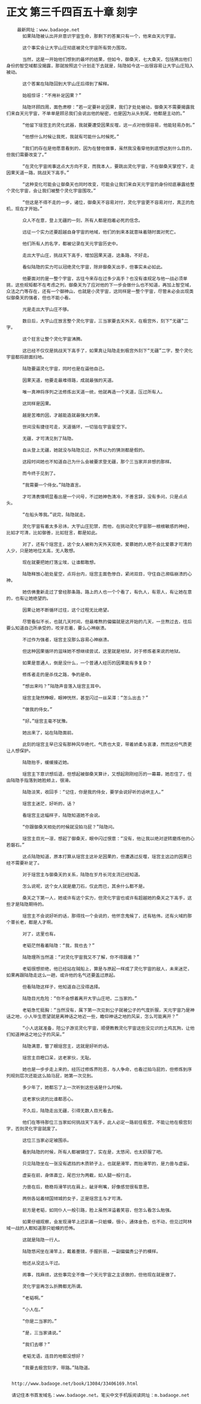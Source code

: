 # 正文 第三千四百五十章 刻字
        最新网址：www.badaoge.net
          如果陆隐被认出并非意识宇宙生命，那剩下的答案只有一个，他来自天元宇宙。
      
          这个事实会让大宇山庄彻底被灵化宇宙所有势力围攻。
      
          当然，这是一开始他们想到的最坏的结果，但如今，御桑天，七大桑天，包括猜出他们身份的智空域都没揭露，那就按照这个计划走下去就是，陆隐如今这一出很容易让大宇山庄陷入被动。
      
          这个答案在陆隐回到大宇山庄后得到了解释。
      
          始祖惊讶：“不用补足因果？”
      
          陆隐环顾四周，面色肃穆：“若一定要补足因果，我们才处处被动，御桑天不需要揭露我们来自天元宇宙，不单单是顾忌我们会说出他的秘密，也是因为从头到尾，他都是主动的。”
      
          “他留下瑶宫主的灵化武器，我就要遭受因果反噬，这一点对他很容易，他能轻易办到。”
      
          “他想什么时候让我死，我就有可能什么时候死。”
      
          “我们的存在是他愿意看到的，因为在替他做事，虽然我没看穿他到底想达到什么目的，但我们需要改变了。”
      
          “在灵化宇宙闹事这点大方向不变，而我本人，要跳出灵化宇宙，不在御桑天掌控下，走因果天道一路，挑战天下高手。”
      
          “这种变化可能会让御桑天也同时改变，可能会让我们来自天元宇宙的身份彻底暴露给整个灵化宇宙，会让我们被整个灵化宇宙围攻。”
      
          “但这是不得不走的一步，诸位，御桑天不容易对付，灵化宇宙更不容易对付，真正的危机，现在才开始。”
      
          众人不在意，登上无疆的一刻，所有人都是抱着必死的信念。
      
          远征一个实力还要超越自身宇宙的地域，他们的到来本就意味着随时面对死亡。
      
          他们所有人的名字，都被记录在天元宇宙历史中。
      
          走出大宇山庄，挑战天下高手，增加因果天道，这条路，不好走。
      
          看似陆隐的实力可以冠绝灵化宇宙，除非御桑天出手，但事实未必如此。
      
          他要面对的是一整个宇宙，古往今来存在过多少高手？也没有谁规定与他一战必须单挑，这些规矩都不在考虑之列，御桑天为了应对他的下一步会做什么也不知道，再加上智空域，众法之门等存在，还有一个御神山，也就是小灵宇宙，这同样是一整个宇宙，尽管未必会出现类似御桑天的强者，但也不能小看。
      
          光是走出大宇山庄不够。
      
          数日后，大宇山庄放言整个灵化宇宙，三当家要去天外天，在极宫外，刻下“无疆”二字。
      
          这个狂言让整个灵化宇宙沸腾。
      
          这已经不仅仅是挑战天下高手了，如果真让陆隐走到极宫外刻下“无疆”二字，整个灵化宇宙都将颜面扫地。
      
          陆隐要逼灵化宇宙，同时也是在逼他自己。
      
          因果天道，他要走最难得路，成就最强的天道。
      
          唯一真神将序列之法修炼出天道一统，他就再造一个天道，压过所有人。
      
          这同样是因果。
      
          越是苦难的因，才越能造就最强大的果。
      
          世间没有捷径可走，天道循环，一切皆在宇宙星空下。
      
          无疆，才可清见到了陆隐。
      
          自从登上无疆，她就没与陆隐见过，外界以为的猜测都是假的。
      
          这段时间她也不知道自己为什么会被要求登无疆，那个三当家并非想的那样。
      
          而今终于见到了。
      
          “我需要一个侍女。”陆隐直言。
      
          才可清表情明显看出是一个问号，不过她神色清冷，不善言辞，没有多问，只是点点头。
      
          “在船头等我。”说完，陆隐就走。
      
          灵化宇宙有着太多忌讳，大宇山庄犯禁，而他，在挑动灵化宇宙那一根根敏感的神经，比如才可清，比如御善，比如狂言，都是如此。
      
          对了，还有个瑶宫主，这个女人被称为天外天双绝，爱慕她的人绝不会比爱慕才可清的人少，只是她地位太高，无人敢想。
      
          现在就要把她打落尘埃，让谁都敢想。
      
          陆隐释放心脏处星空，点将台内，瑶宫主面色惨白，紧闭双目，守住自己濒临崩溃的心神。
      
          她仿佛重新走过了曾经那条路，路上的人也一个个看了，有仇人，有恩人，有让她在意的，也有让她绝望的。
      
          因果让她不断循环过往，这个过程无比绝望。
      
          尽管看似不长，也就几天时间，但最难熬的偏偏就是这开始的几天，一旦熬过去，往后要么知道自己所承受的，咬牙忍着，要么心神崩溃。
      
          不过作为强者，瑶宫主没那么容易心神崩溃。
      
          但这种因果循环的滋味她不想继续尝试，这里就是地狱，对于修炼者来说的地狱。
      
          如果是普通人，倒是没什么，一个普通人经历的因果能有多复杂？
      
          修炼者走的是杀伐之路，争的是命。
      
          “想出来吗？”陆隐声音落入瑶宫主耳中。
      
          瑶宫主陡然睁眼，眼神恍然，甚至闪过一丝呆滞：“怎么出去？”
      
          “做我的侍女。”
      
          “好。”瑶宫主毫不犹豫。
      
          她出来了，站在陆隐面前。
      
          此刻的瑶宫主早已没有那种风华绝代，气质也大变，带着娇柔与哀凄，然而这份气质更让人想保护。
      
          陆隐抬手，缓缓接近她。
      
          瑶宫主下意识想后退，但想起被御桑天算计，又想起刚刚经历的一幕幕，她忍住了，任由陆隐手指落到她脸颊上，很滑。
      
          陆隐淡笑，收回手：“记住，你是我的侍女，要学会说好听的话哄主人。”
      
          瑶宫主迷茫，好听的，话？
      
          看瑶宫主这幅样子，陆隐知道她不会说。
      
          “你跟御桑天相处的时候就没拍马屁？”陆隐问。
      
          瑶宫主目光一凛，想起了御桑天，眼中闪过恨意：“没有，他让我以绝对逆转磨炼他的心若磐石。”
      
          这点陆隐知道，原本打算从瑶宫主这补足因果的，但遭遇过反噬，瑶宫主这边的因果已经不需要补足了。
      
          对于瑶宫主与御桑天的关系，陆隐在岁月长河支流已经知道。
      
          怎么说呢，这个女人就是磨刀石，仅此而已，其余什么都不是。
      
          桑天之下第一人，她或许有这个实力，但灵化宇宙也或许有超越她的桑天之下高手，这些才是陆隐期待的。
      
          瑶宫主不会说好听的话，那得找一个会说的，他怀念鬼候了，还有枯伟，还有火域的那个覃长老，都是人才啊。
      
          对了，这里也有。
      
          老韬茫然看着陆隐：“我，我也去？”
      
          陆隐理所当然道：“对灵化宇宙我又不了解，你不得跟着？”
      
          老韬很想拒绝，他已经站在贼船上，算是与原起一样成了灵化宇宙的敌人，未来迷茫，如果再跟陆隐走这么一趟，或许他的名气还要盖过原起。
      
          但看陆隐这样子，他知道自己没得选择。
      
          陆隐目光危险：“你不会想着离开大宇山庄吧，二当家的。”
      
          老韬急忙挺胸：“当然没有，属下第一次见到公子就被公子的气度折服，天元宇宙乃是神话之地，小人毕生愿望就是离神话之地近一些，瞻仰神话之地的风采，怎么可能离开？”
      
          “小人这就准备，陪公子游览灵化宇宙，顺便教教灵化宇宙这些没见识的土鸡瓦狗，让他们知道神话之地公子的风采。”
      
          陆隐满意，瞥了眼瑶宫主，这就是好听的话。
      
          瑶宫主目瞪口呆，这老家伙，无耻。
      
          她也是一步步走上来的，经历过修炼界险恶，与人争命，也看过拍马屁的，但修炼到序列规则层次还能这么拍马屁，她第一次见到。
      
          多少年了，她都忘了上一次听到这些话是什么时候。
      
          这老家伙说的比谁都恶心。
      
          不久后，陆隐走出无疆，引得无数人目光看去。
      
          他们在等待那位三当家如何挑战天下高手，此人必定一路前往极宫，不能让他在极宫刻字，否则灵化宇宙就废了。
      
          这位三当家必定被围杀。
      
          看到陆隐的时候，所有人都被镇住了，实在是，太悠闲，也太舒服了吧。
      
          只见陆隐坐在一张没有遮挡的木质轿子上，也就是滑竿，而抬滑竿的，是力兽与虚妄。
      
          虚妄在前，身体直立，尾巴分为两截，如人腿一般行走。
      
          力兽在后，稳稳将滑竿抗在肩上，龇牙咧嘴，好像感觉很有意思。
      
          两侧各站着倾国倾城的女子，正是瑶宫主与才可清。
      
          前方是老韬，如同仆人一般引路，脸上虽然洋溢着笑容，但怎么看怎么勉强。
      
          如果仔细观察，会发现滑竿上还趴着一只蛤蟆，很小，通体金色，也不动，但见过阿林域一战的人都知道那只蛤蟆的恐怖。
      
          这就是陆隐一行人。
      
          陆隐悠闲坐在滑竿上，戴着墨镜，手握折扇，一副偏偏贵公子的模样。
      
          他还从没这么干过。
      
          闹事，找麻烦，这些事完全不像一个天元宇宙之主该做的，但他现在就是做了。
      
          灵化宇宙再怎么折腾都无所谓。
      
          “老韬啊。”
      
          “小人在。”
      
          “你是二当家的。”
      
          “是，三当家请说。”
      
          “我们去哪？”
      
          老韬无语，连目的地都没想好？
      
          “我要去极宫刻字，带路。”陆隐道。
      
      
      http://www.badaoge.net/book/13084/33406169.html
      
      请记住本书首发域名：www.badaoge.net。笔尖中文手机版阅读网址：m.badaoge.net
